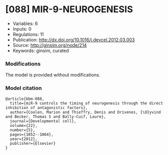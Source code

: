 # \[088\] MIR-9-NEUROGENESIS

 - Variables: 6
 - Inputs: 0
 - Regulations: 11
 - Publication: http://dx.doi.org/10.1016/j.devcel.2012.03.003
 - Source: http://ginsim.org/node/214
 - Keywords: ginsim, curated


### Modifications

The model is provided without modifications.

### Model citation

```
@article{bbm-088,
  title={miR-9 controls the timing of neurogenesis through the direct inhibition of antagonistic factors},
  author={Coolen, Marion and Thieffry, Denis and Drivenes, {\O}yvind and Becker, Thomas S and Bally-Cuif, Laure},
  journal={Developmental cell},
  volume={22},
  number={5},
  pages={1052--1064},
  year={2012},
  publisher={Elsevier}
}

```

